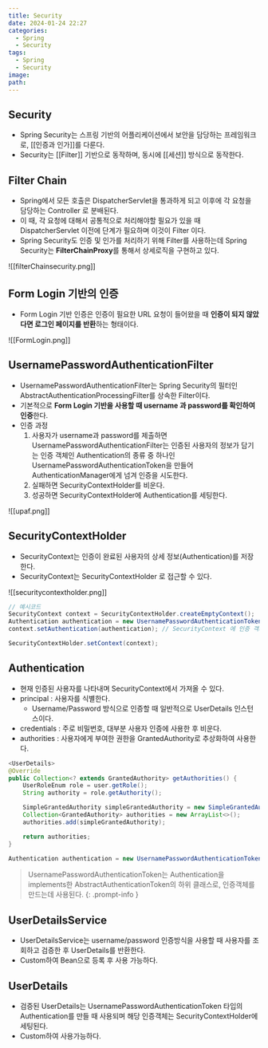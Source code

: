 ```yaml
---
title: Security
date: 2024-01-24 22:27
categories:
  - Spring
  - Security
tags:
  - Spring
  - Security
image: 
path:
---
```


## Security
+ Spring Security는 스프링 기반의 어플리케이션에서 보안을 담당하는 프레임워크로, [[인증과 인가]]를 다룬다.
+ Security는 [[Filter]] 기반으로 동작하며, 동시에 [[세션]] 방식으로 동작한다.

## Filter Chain
- Spring에서 모든 호출은 DispatcherServlet을 통과하게 되고 이후에 각 요청을 담당하는 Controller 로 분배된다.
- 이 때, 각 요청에 대해서 공통적으로 처리해야할 필요가 있을 때 DispatcherServlet 이전에 단계가 필요하며 이것이 Filter 이다.
- Spring Security도 인증 및 인가를 처리하기 위해 Filter를 사용하는데 Spring Security는 **FilterChainProxy**를 통해서 상세로직을 구현하고 있다.

![[filterChainsecurity.png]]

## Form Login 기반의 인증
+ Form Login 기반 인증은 인증이 필요한 URL 요청이 들어왔을 때 **인증이 되지 않았다면 로그인 페이지를 반환**하는 형태이다.

![[FormLogin.png]]

## UsernamePasswordAuthenticationFilter
- UsernamePasswordAuthenticationFilter는 Spring Security의 필터인 AbstractAuthenticationProcessingFilter를 상속한 Filter이다.
- 기본적으로 **Form Login 기반을 사용할 때 username 과 password를 확인하여 인증**한다.
- 인증 과정
    1. 사용자가 username과 password를 제출하면 UsernamePasswordAuthenticationFilter는 인증된 사용자의 정보가 담기는 인증 객체인 Authentication의 종류 중 하나인 UsernamePasswordAuthenticationToken을 만들어 AuthenticationManager에게 넘겨 인증을 시도한다.
    2. 실패하면 SecurityContextHolder를 비운다.
    3. 성공하면 SecurityContextHolder에 Authentication를 세팅한다.

![[upaf.png]]

## SecurityContextHolder
- SecurityContext는 인증이 완료된 사용자의 상세 정보(Authentication)를 저장한다.
- SecurityContext는 SecurityContextHolder 로 접근할 수 있다.

![[securitycontextholder.png]]

```java
// 예시코드
SecurityContext context = SecurityContextHolder.createEmptyContext();
Authentication authentication = new UsernamePasswordAuthenticationToken(principal, credentials, authorities);
context.setAuthentication(authentication); // SecurityContext 에 인증 객체 Authentication 를 저장한다.

SecurityContextHolder.setContext(context);
```
## Authentication
- 현재 인증된 사용자를 나타내며 SecurityContext에서 가져올 수 있다.
- principal : 사용자를 식별한다.
    - Username/Password 방식으로 인증할 때 일반적으로 UserDetails 인스턴스이다.
- credentials : 주로 비밀번호, 대부분 사용자 인증에 사용한 후 비운다.
- authorities : 사용자에게 부여한 권한을 GrantedAuthority로 추상화하여 사용한다.

```java
<UserDetails>
@Override
public Collection<? extends GrantedAuthority> getAuthorities() {
    UserRoleEnum role = user.getRole();
    String authority = role.getAuthority();

    SimpleGrantedAuthority simpleGrantedAuthority = new SimpleGrantedAuthority(authority);
    Collection<GrantedAuthority> authorities = new ArrayList<>();
    authorities.add(simpleGrantedAuthority);

    return authorities;
}

Authentication authentication = new UsernamePasswordAuthenticationToken(userDetails, null, userDetails.getAuthorities());
```

>UsernamePasswordAuthenticationToken는 Authentication을 implements한 AbstractAuthenticationToken의 하위 클래스로, 인증객체를 만드는데 사용된다.
{: .prompt-info }

## UserDetailsService
+ UserDetailsService는 username/password 인증방식을 사용할 때 사용자를 조회하고 검증한 후 UserDetails를 반환한다. 
+ Custom하여 Bean으로 등록 후 사용 가능하다.


## UserDetails
+ 검증된 UserDetails는 UsernamePasswordAuthenticationToken 타입의 Authentication를 만들 때 사용되며 해당 인증객체는 SecurityContextHolder에 세팅된다. 
+ Custom하여 사용가능하다.
